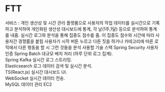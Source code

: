 # FTT


서비스 : 개인 생산성 및 시간 관리 플랫폼으로 사용자의 작업 데이터를 실시간으로 기록하고 분석하여 개인화된 생산성 대시보드에 통계, 각 날(1주,1달) 등으로 분석하여 통계를 내줌. 실시간 로그와 분석을 통해  집중도 점수를 줌. 이 집중도 점수와 시간에 따라 사용자간 경쟁률을 붙힘
사용자가 시작 버튼 누르고 다른 짓을 하거나 카테고리에 따른 로직에서 다른 행동을 할 시 그런 것들을 분석
사용할 기술 스택
Spring Security                                     사용자 인증
Spring Batch		대규모 배치 처리 (하루 단위 로그 집계).			
Spring Kafka		실시간 로그 스트리밍.			
Elasticsearch		로그 데이터 검색 및 실시간 분석.			
TS(React.js)		실시간 대시보드 UI.			
WebSocket		실시간 데이터 전송.			
MySQL		데이터 관리
EC2 	
